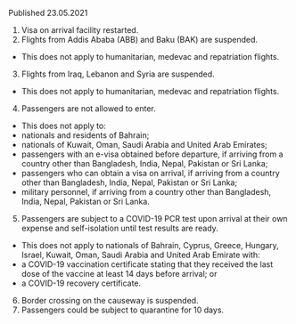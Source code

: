 Published 23.05.2021
1. Visa on arrival facility restarted.
2. Flights from Addis Ababa (ABB) and Baku (BAK) are suspended.
- This does not apply to humanitarian, medevac and repatriation flights.
3. Flights from Iraq, Lebanon and Syria are suspended.
- This does not apply to humanitarian, medevac and repatriation flights.
4. Passengers are not allowed to enter.
- This does not apply to:
- nationals and residents of Bahrain;
- nationals of Kuwait, Oman, Saudi Arabia and United Arab Emirates;
- passengers with an e-visa obtained before departure, if arriving from a country other than Bangladesh, India, Nepal, Pakistan or Sri Lanka;
- passengers who can obtain a visa on arrival, if arriving from a country other than Bangladesh, India, Nepal, Pakistan or Sri Lanka;
- military personnel, if arriving from a country other than Bangladesh, India, Nepal, Pakistan or Sri Lanka.
5. Passengers are subject to a COVID-19 PCR test upon arrival at their own expense and self-isolation until test results are ready.
- This does not apply to nationals of Bahrain, Cyprus, Greece, Hungary, Israel, Kuwait, Oman, Saudi Arabia and United Arab Emirate with:
- a COVID-19 vaccination certificate stating that they received the last dose of the vaccine at least 14 days before arrival; or
- a COVID-19 recovery certificate.
6. Border crossing on the causeway is suspended.
7. Passengers could be subject to quarantine for 10 days.

